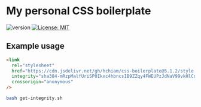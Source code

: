 # My personal CSS boilerplate

![version](https://img.shields.io/github/release/hchiam/css-boilerplate) [![License: MIT](https://img.shields.io/badge/License-MIT-yellow.svg)](https://github.com/hchiam/css-boilerplate/blob/master/LICENSE)

## Example usage

```html
<link
  rel="stylesheet"
  href="https://cdn.jsdelivr.net/gh/hchiam/css-boilerplate@5.1.2/style.css"
  integrity="sha384-mRzpMalfUriSP0Ikxc4hbncsIB9ZZqy4FWEUPzJdNaV99vkHlCnL6Prr3/jZosjo"
  crossorigin="anonymous"
/>
```

```bash
bash get-integrity.sh
```
